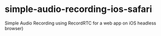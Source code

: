 # simple-audio-recording-ios-safari
 Simple Audio Recording using RecordRTC for a web app on iOS headless browser)
